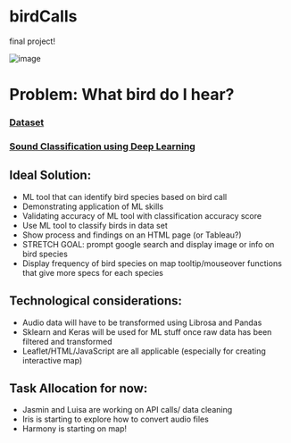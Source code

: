 # birdCalls
final project!

![image](https://user-images.githubusercontent.com/39317030/82128525-a8106700-9770-11ea-979d-d522e5936aa7.png)

# Problem: What bird do I hear?

### [Dataset](https://www.xeno-canto.org/explore/api)
### [Sound Classification using Deep Learning](https://medium.com/@mikesmales/sound-classification-using-deep-learning-8bc2aa1990b7)

## Ideal Solution: 
* ML tool that can identify bird species based on bird call
* Demonstrating application of ML skills
* Validating accuracy of ML tool with classification accuracy score
* Use ML tool to classify birds in data set
* Show process and findings on an HTML page (or Tableau?)
* STRETCH GOAL: prompt google search and display image or info on bird species
* Display frequency of bird species on map tooltip/mouseover functions that give more specs for each species 


## Technological considerations:
* Audio data will have to be transformed using Librosa and Pandas
* Sklearn and Keras will be used for ML stuff once raw data has been filtered and transformed 
* Leaflet/HTML/JavaScript are all applicable (especially for creating interactive map) 

## Task Allocation for now: 
* Jasmin and Luisa are working on API calls/ data cleaning 
* Iris is starting to explore how to convert audio files 
* Harmony is starting on map!
